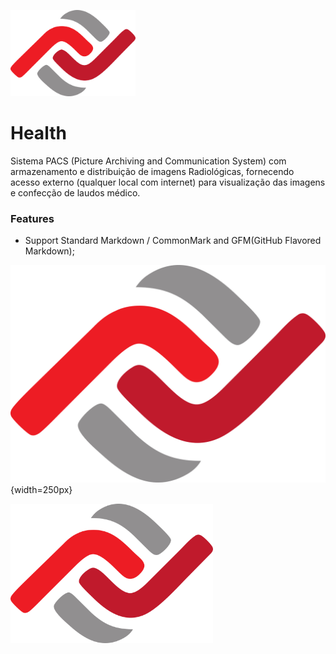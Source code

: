 [<img src="https://github.com/zafaz-tecnologic/health/blob/main/images/logo_zafaz.png" width="200"/>](https://github.com/zafaz-tecnologic/health/blob/main/images/logo_zafaz.png)

# Health

Sistema PACS (Picture Archiving and Communication System) com armazenamento e distribuição de imagens Radiológicas, fornecendo acesso externo (qualquer local com internet) para visualização das imagens e confecção de laudos médico.

### Features

- Support Standard Markdown / CommonMark and GFM(GitHub Flavored Markdown);

![image description](images/logo_zafaz.png){width=250px}

<img src="images/logo_zafaz.png" width="324">


